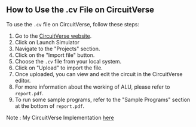## How to Use the .cv File on CircuitVerse

To use the `.cv` file on CircuitVerse, follow these steps:

1. Go to the [CircuitVerse website](https://circuitverse.org/).
2. Click on Launch Simulator
3. Navigate to the "Projects" section.
4. Click on the "Import file" button.
5. Choose the `.cv` file from your local system.
6. Click on "Upload" to import the file.
7. Once uploaded, you can view and edit the circuit in the CircuitVerse editor.
8. For more information about the working of ALU, please refer to `report.pdf`.
9. To run some sample programs, refer to the "Sample Programs" section at the bottom of `report.pdf`.

Note : My CircuitVerse Implementation [here](https://circuitverse.org/users/189561/projects/gajendra-alu-d6954e67-11fb-4019-b31b-697e59ce2668)
